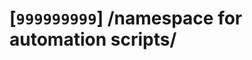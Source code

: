 # [`999999999`] /namespace for automation scripts/

<!--
Self notes;

- Style guide
  - https://google.github.io/styleguide/shellguide.html
- sed
  - GNU sed:
    - https://www.gnu.org/software/sed/manual/sed.html
  - BSD sed:
    - https://www.freebsd.org/cgi/man.cgi?query=sed


- Testing ascidoctor-web-pdf
  - https://github.com/Mogztter/asciidoctor-web-pdf

npm init -y
npm i @asciidoctor/core asciidoctor-pdf --save-dev
npx asciidoctor-web-pdf --version
npx asciidoctor-web-pdf document.adoc
npx asciidoctor-web-pdf 1603/63/101/1603_63_101.mul-Latn.codex.adoc
npx asciidoctor-web-pdf --preview 1603/63/101/1603_63_101.mul-Latn.codex.adoc
npx asciidoctor-web-pdf --preview 1603/1/7/1603_1_7.mul-Latn.codex.adoc

- https://linkml.io/linkml/intro/install.html

pip install linkml

vim 999999/0/personinfo.yaml
# https://linkml.io/linkml/intro/tutorial01.html#your-first-schema

gen-json-schema 999999/0/personinfo.yaml | jq
vim 999999/0/data.yaml
# id: ORCID:1234
# full_name: Clark Kent
# age: 32
# phone: 555-555-5555

linkml-validate -s 999999/0/personinfo.yaml 999999/0/data.yaml

vim 999999/0/bad-data.yaml
# id: ORCID:1234
# full_name: Clark Kent
# age: 32
# phone: 555-555-5555
# made_up_field: hello

linkml-validate -s 999999/0/personinfo.yaml 999999/0/bad-data.yaml

linkml-convert -s 999999/0/personinfo.yaml 999999/0/data.yaml -o 999999/0/data.ttl


vim 999999/0/data-2.yaml
#  persons:
#    - id: ORCID:1234
#      full_name: Clark Kent
#      age: 32
#      phone: 555-555-5555
#    - id: ORCID:4567
#      full_name: Lois Lane
#      age: 33

vim 999999/0/personinfo-2.yaml
# https://linkml.io/linkml/intro/tutorial02.html#nesting-lists-of-objects

linkml-validate -s 999999/0/personinfo-2.yaml 999999/0/data-2.yaml

gen-yuml -f yuml 999999/0/personinfo-2.yaml

gen-yuml --format png 999999/0/personinfo-2.yaml  > 999999/0/personinfo-2.png
gen-yuml --format svg 999999/0/personinfo-2.yaml  > 999999/0/personinfo-2.svg

# https://linkml.io/linkml/generators/json-schema.html

gen-json-schema 999999/0/personinfo-2.yaml > 999999/0/personinfo-2.schema.json

gen-graphql 999999/0/personinfo-2.yaml > 999999/0/personinfo-2.graphql

# https://linkml.io/linkml/generators/excel.html#command-line
gen-excel 999999/0/personinfo-2.yaml --output 999999/0/personinfo-2.xlsx
gen-excel --metadata 999999/0/personinfo-2.yaml --output 999999/0/personinfo-2.xlsx

pip install schema-automator

### @TODOs
- learn to manipulate geopackages (SQLite) with python
  - https://gis.stackexchange.com/questions/342855/reading-geopackage-geometries-in-python
  - hummm, VSCode extensions
    - https://github.com/RandomFractals/geo-data-viewer
-->
